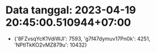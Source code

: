 # Data tanggal: 2023-04-19 20:45:00.510944+07:00

* {'8FZvsqYcK1VdiWJl': 7593, 'g7f47dymuv17Pn0k': 4251, 'NPtlTkKO2vMZ879u': 10432}
